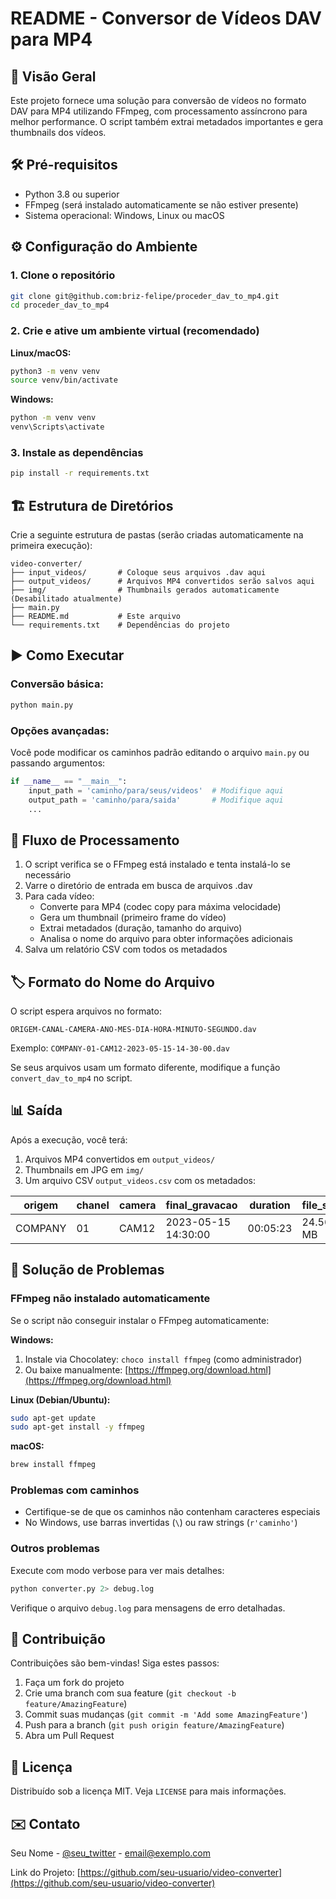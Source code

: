 # README - Conversor de Vídeos DAV para MP4

## 📌 Visão Geral

Este projeto fornece uma solução para conversão de vídeos no formato DAV para MP4 utilizando FFmpeg, com processamento assíncrono para melhor performance. O script também extrai metadados importantes e gera thumbnails dos vídeos.

## 🛠 Pré-requisitos

- Python 3.8 ou superior
- FFmpeg (será instalado automaticamente se não estiver presente)
- Sistema operacional: Windows, Linux ou macOS

## ⚙️ Configuração do Ambiente

### 1. Clone o repositório

```bash
git clone git@github.com:briz-felipe/proceder_dav_to_mp4.git
cd proceder_dav_to_mp4
```

### 2. Crie e ative um ambiente virtual (recomendado)

**Linux/macOS:**
```bash
python3 -m venv venv
source venv/bin/activate
```

**Windows:**
```cmd
python -m venv venv
venv\Scripts\activate
```

### 3. Instale as dependências

```bash
pip install -r requirements.txt
```

## 🏗 Estrutura de Diretórios

Crie a seguinte estrutura de pastas (serão criadas automaticamente na primeira execução):

```
video-converter/
├── input_videos/       # Coloque seus arquivos .dav aqui
├── output_videos/      # Arquivos MP4 convertidos serão salvos aqui
├── img/                # Thumbnails gerados automaticamente (Desabilitado atualmente)
├── main.py             
├── README.md           # Este arquivo
└── requirements.txt    # Dependências do projeto
```

## ▶️ Como Executar

### Conversão básica:

```bash
python main.py
```

### Opções avançadas:

Você pode modificar os caminhos padrão editando o arquivo `main.py` ou passando argumentos:

```python
if __name__ == "__main__":
    input_path = 'caminho/para/seus/videos'  # Modifique aqui
    output_path = 'caminho/para/saida'       # Modifique aqui
    ...
```

## 🔄 Fluxo de Processamento

1. O script verifica se o FFmpeg está instalado e tenta instalá-lo se necessário
2. Varre o diretório de entrada em busca de arquivos .dav
3. Para cada vídeo:
   - Converte para MP4 (codec copy para máxima velocidade)
   - Gera um thumbnail (primeiro frame do vídeo)
   - Extrai metadados (duração, tamanho do arquivo)
   - Analisa o nome do arquivo para obter informações adicionais
4. Salva um relatório CSV com todos os metadados

## 🏷 Formato do Nome do Arquivo

O script espera arquivos no formato:

```
ORIGEM-CANAL-CAMERA-ANO-MES-DIA-HORA-MINUTO-SEGUNDO.dav
```

Exemplo: `COMPANY-01-CAM12-2023-05-15-14-30-00.dav`

Se seus arquivos usam um formato diferente, modifique a função `convert_dav_to_mp4` no script.

## 📊 Saída

Após a execução, você terá:

1. Arquivos MP4 convertidos em `output_videos/`
2. Thumbnails em JPG em `img/`
3. Um arquivo CSV `output_videos.csv` com os metadados:

| origem | chanel | camera | final_gravacao       | duration | file_size |
|--------|--------|--------|----------------------|----------|-----------|
| COMPANY| 01     | CAM12  | 2023-05-15 14:30:00  | 00:05:23 | 24.56 MB  |

## 🐛 Solução de Problemas

### FFmpeg não instalado automaticamente

Se o script não conseguir instalar o FFmpeg automaticamente:

**Windows:**
1. Instale via Chocolatey: `choco install ffmpeg` (como administrador)
2. Ou baixe manualmente: [https://ffmpeg.org/download.html](https://ffmpeg.org/download.html)

**Linux (Debian/Ubuntu):**
```bash
sudo apt-get update
sudo apt-get install -y ffmpeg
```

**macOS:**
```bash
brew install ffmpeg
```

### Problemas com caminhos

- Certifique-se de que os caminhos não contenham caracteres especiais
- No Windows, use barras invertidas (`\`) ou raw strings (`r'caminho'`)

### Outros problemas

Execute com modo verbose para ver mais detalhes:

```bash
python converter.py 2> debug.log
```

Verifique o arquivo `debug.log` para mensagens de erro detalhadas.

## 🤝 Contribuição

Contribuições são bem-vindas! Siga estes passos:

1. Faça um fork do projeto
2. Crie uma branch com sua feature (`git checkout -b feature/AmazingFeature`)
3. Commit suas mudanças (`git commit -m 'Add some AmazingFeature'`)
4. Push para a branch (`git push origin feature/AmazingFeature`)
5. Abra um Pull Request

## 📄 Licença

Distribuído sob a licença MIT. Veja `LICENSE` para mais informações.

## ✉️ Contato

Seu Nome - [@seu_twitter](https://twitter.com/seu_twitter) - email@exemplo.com

Link do Projeto: [https://github.com/seu-usuario/video-converter](https://github.com/seu-usuario/video-converter)